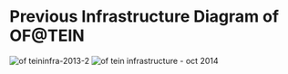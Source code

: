 # Previous Infrastructure Diagram of OF@TEIN
![of teininfra-2013-2](https://user-images.githubusercontent.com/30137669/28152738-f938f9e2-67dc-11e7-86ee-c17562646d98.png)
![of tein infrastructure - oct 2014](https://user-images.githubusercontent.com/30137669/28152747-032f9bc2-67dd-11e7-98ae-20bfb893bd8d.jpg)
